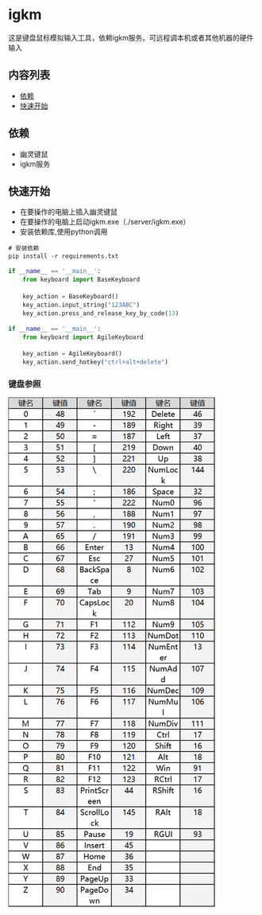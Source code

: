# igkm

这是键盘鼠标模拟输入工具，依赖igkm服务。可远程调本机或者其他机器的硬件输入

## 内容列表

- [依赖](#依赖)
- [快速开始](#快速开始)

## 依赖

- 幽灵键鼠
- igkm服务

## 快速开始

- 在要操作的电脑上插入幽灵键鼠
- 在要操作的电脑上启动igkm.exe（./server/igkm.exe）
- 安装依赖库,使用python调用

```shell
# 安装依赖
pip install -r requirements.txt
```

```python
if __name__ == '__main__':
    from keyboard import BaseKeyboard
    
    key_action = BaseKeyboard()
    key_action.input_string("123ABC")
    key_action.press_and_release_key_by_code(13)
```

```python
if __name__ == '__main__':
    from keyboard import AgileKeyboard

    key_action = AgileKeyboard()
    key_action.send_hotkey("ctrl+alt+delete")
```

### 键盘参照

![mapper](mapper.png)
